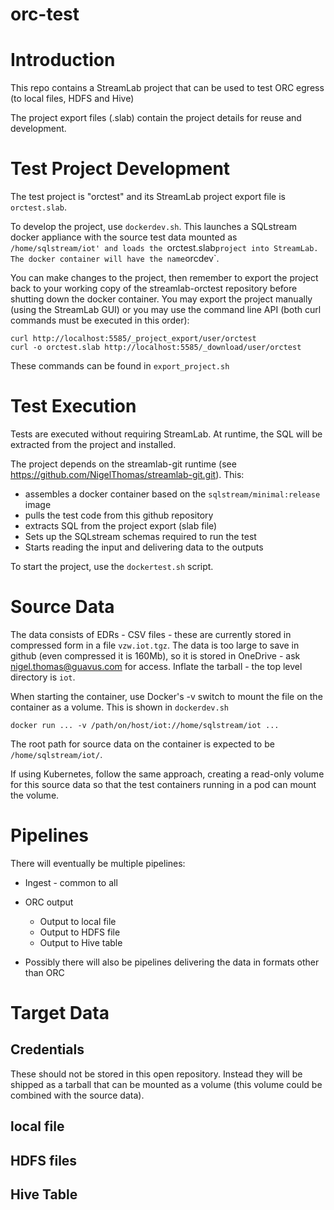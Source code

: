 # orc-test

# Introduction

This repo contains a StreamLab project that can be used to test ORC egress (to local files, HDFS and Hive)

The project export files (.slab) contain the project details for reuse and development. 


# Test Project Development 

The test project is "orctest" and its StreamLab project export file is `orctest.slab`.

To develop the project, use `dockerdev.sh`. This launches a SQLstream docker appliance with the source test data mounted as 
`/home/sqlstream/iot' and loads the `orctest.slab` project into StreamLab. The docker container will have the name `orcdev`.

You can make changes to the project, then remember to export the project back to your working copy of the streamlab-orctest repository
before shutting down the docker container. You may export the project manually (using the StreamLab GUI) or you may use the command
line API (both curl commands must be executed in this order):

```
curl http://localhost:5585/_project_export/user/orctest
curl -o orctest.slab http://localhost:5585/_download/user/orctest
```

These commands can be found in `export_project.sh`

# Test Execution

Tests are executed without requiring StreamLab. At runtime, the SQL will be extracted from the project and installed. 

The project depends on the streamlab-git runtime (see https://github.com/NigelThomas/streamlab-git.git). This:

* assembles a docker container based on the `sqlstream/minimal:release` image
* pulls the test code from this github repository
* extracts SQL from the project export (slab file)
* Sets up the SQLstream schemas required to run the test
* Starts reading the input and delivering data to the outputs

To start the project, use the `dockertest.sh` script.

# Source Data

The data consists of EDRs - CSV files - these are currently stored in compressed form in a file `vzw.iot.tgz`.
The data is too large to save in github (even compressed it is 160Mb), so it is stored in OneDrive - ask nigel.thomas@guavus.com for access. Inflate the tarball - the top level directory is `iot`.

When starting the container, use Docker's -v switch to mount the file on the container as a volume. This is shown in `dockerdev.sh`

```
docker run ... -v /path/on/host/iot://home/sqlstream/iot ...
```

The root path for source data on the container is expected to be `/home/sqlstream/iot/`.

If using Kubernetes, follow the same approach, creating a read-only volume for this source data so that the test containers running in a pod can mount the volume.


# Pipelines

There will eventually be multiple pipelines:

* Ingest - common to all

* ORC output
  * Output to local file
  * Output to HDFS file
  * Output to Hive table

* Possibly there will also be pipelines delivering the data in formats other than ORC


# Target Data

## Credentials

These should not be stored in this open repository. Instead they will be shipped as a tarball that can be mounted as a volume (this volume could be combined with the source data).

## local file

## HDFS files

## Hive Table


